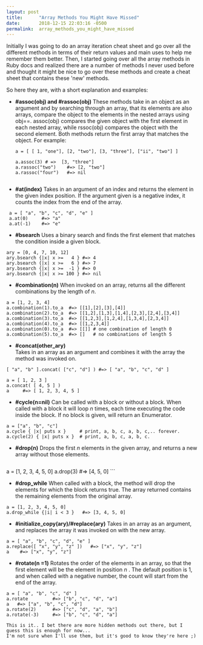 ```yaml
---
layout: post
title:      "Array Methods You Might Have Missed"
date:       2018-12-15 22:03:16 -0500
permalink:  array_methods_you_might_have_missed
---
```


Initially I was going to do an array iteration cheat sheet and go over all the different methods in terms of their return values and main uses to help me remember them better.
Then, I started going over all the array methods in Ruby docs and realized there are a number of methods I never used before and thought it might be nice to go over these methods and create a cheat sheet that contains these 'new' methods. 

So here they are, with a short explanation and examples: 

* **#assoc(obj) and #rassoc(obj)**
    These methods take in an object as an argument and by searching through an array, that its elements are also             arrays,  compare the object to the elements in the nested arrays using obj==. 
	assoc(obj) compares the given object with the first element in each nested array, while  rssoc(obj) compares the object with the second element. Both methods return the first array that matches the object. 
For example:
 
   ```
   a = [ [ 1, "one"], [2, "two"], [3, "three"], ["ii", "two"] ]
	
   a.assoc(3) # =>  [3, "three"]
   a.rassoc("two")    #=> [2, "two"]
   a.rassoc("four")   #=> nil
	 
   ```

*  **#at(index)**
   Takes in an argument of an index and returns the element in the given index position. 
	 If the argument given is a negative index, it counts the index from the end of the array.
   
 ```
  a = [ "a", "b", "c", "d", "e" ]
  a.at(0)     #=> "a"
  a.at(-1)    #=> "e"
 ```
	
*   **#bsearch** 
Uses a binary search and finds the first element that matches the condition inside a given block.

 ```
 ary = [0, 4, 7, 10, 12]
 ary.bsearch {|x| x >=   4 } #=> 4
 ary.bsearch {|x| x >=   6 } #=> 7
 ary.bsearch {|x| x >=  -1 } #=> 0
 ary.bsearch {|x| x >= 100 } #=> nil
 ```
   
* **#combination(n)**
  When invoked on an array, returns all the different combinations by the length of *n*. 
	
 ```
 a = [1, 2, 3, 4]
 a.combination(1).to_a  #=> [[1],[2],[3],[4]]
 a.combination(2).to_a  #=> [[1,2],[1,3],[1,4],[2,3],[2,4],[3,4]]
 a.combination(3).to_a  #=> [[1,2,3],[1,2,4],[1,3,4],[2,3,4]]
 a.combination(4).to_a  #=> [[1,2,3,4]]
 a.combination(0).to_a  #=> [[]] # one combination of length 0
 a.combination(5).to_a  #=> []   # no combinations of length 5
 ```
 
*  **#concat(other_ary)**  
   Takes in an array as an argument and combines it with the array the method was invoked on. 

 ```
 [ "a", "b" ].concat( ["c", "d"] ) #=> [ "a", "b", "c", "d" ]
 
 a = [ 1, 2, 3 ]
 a.concat( [ 4, 5 ] )
 a     #=> [ 1, 2, 3, 4, 5 ]
 ```
 
*  **#cycle(n=nil)**
   Can be called with a block or without a block. When called with a block it will loop *n* times, each time executing the code inside the block. If no block is given, will return an Enumerator.  
	 
 ```
 a = ["a", "b", "c"]
 a.cycle { |x| puts x }     # print, a, b, c, a, b, c,.. forever.
 a.cycle(2) { |x| puts x }  # print, a, b, c, a, b, c.
 ```
 
*  **#drop(n)**
   Drops the first *n* elements in the given array, and returns a new array without those elements. 
	 
	```
  a = [1, 2, 3, 4, 5, 0]
  a.drop(3)  #=> [4, 5, 0]
	```
* 	**#drop_while**
    When called with a block, the method will drop the elements for which the block returns true. The array returned contains the remaining elements from the original array. 
		
  ```
  a = [1, 2, 3, 4, 5, 0]
  a.drop_while {|i| i < 3 }   #=> [3, 4, 5, 0]
  ```

* **#initialize_copy(ary)/#replace(ary)**
  Takes in an array as an argument, and replaces the array it was invoked on with the new array.  
	
 ```
 a = [ "a", "b", "c", "d", "e" ]
 a.replace([ "x", "y", "z" ])   #=> ["x", "y", "z"]
 a    #=> ["x", "y", "z"]
```
		
* 	**#rotate(n =1)**
   Rotates the order of the elements in an array, so that the first element will be the element in position *n* .
	 The default position is 1, and when called with a negative number, the count will start from the end of the array. 
	 
  ```
 a = [ "a", "b", "c", "d" ]
 a.rotate         #=> ["b", "c", "d", "a"]
 a   #=> ["a", "b", "c", "d"]
 a.rotate(2)      #=> ["c", "d", "a", "b"]
 a.rotate(-3)     #=> ["b", "c", "d", "a"] 
 ```
	
	This is it.. I bet there are more hidden methods out there, but I guess this is enough for now... 
	I'm not sure when I'll use them, but it's good to know they're here ;)
	
